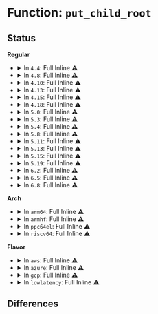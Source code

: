 # Function: <code>put_child_root</code>

## Status
<b>Regular</b>
<ul>
<li>
<details>
<summary>In <code>4.4</code>: Full Inline ⚠️</summary>

**Collision:** Unique Static

**Inline:** Full

**Transformation:** False

**Instances:**

```
In net/ipv4/fib_trie.c (ffffffff817a0215)
Location: net/ipv4/fib_trie.c:442
Inline: True
Inline callers:
  - net/ipv4/fib_trie.c:resize
  - net/ipv4/fib_trie.c:fib_insert_alias
  - net/ipv4/fib_trie.c:fib_insert_alias
  - net/ipv4/fib_trie.c:replace
  - net/ipv4/fib_trie.c:fib_table_delete
  - net/ipv4/fib_trie.c:fib_table_flush_external
  - net/ipv4/fib_trie.c:fib_table_flush
  - net/ipv4/fib_trie.c:fib_trie_unmerge
  - net/ipv4/fib_trie.c:fib_trie_unmerge
```
</details>
</li>
<li>
<details>
<summary>In <code>4.8</code>: Full Inline ⚠️</summary>

**Collision:** Unique Static

**Inline:** Full

**Transformation:** False

**Instances:**

```
In net/ipv4/fib_trie.c (ffffffff8180ed19)
Location: net/ipv4/fib_trie.c:440
Inline: True
Inline callers:
  - net/ipv4/fib_trie.c:fib_table_flush
  - net/ipv4/fib_trie.c:fib_table_flush_external
  - net/ipv4/fib_trie.c:fib_trie_unmerge
  - net/ipv4/fib_trie.c:fib_trie_unmerge
  - net/ipv4/fib_trie.c:fib_table_delete
  - net/ipv4/fib_trie.c:fib_insert_alias
  - net/ipv4/fib_trie.c:fib_insert_alias
  - net/ipv4/fib_trie.c:resize
  - net/ipv4/fib_trie.c:replace
```
</details>
</li>
<li>
<details>
<summary>In <code>4.10</code>: Full Inline ⚠️</summary>

**Collision:** Unique Static

**Inline:** Full

**Transformation:** False

**Instances:**

```
In net/ipv4/fib_trie.c (ffffffff8184024f)
Location: net/ipv4/fib_trie.c:567
Inline: True
Inline callers:
  - net/ipv4/fib_trie.c:fib_table_flush
  - net/ipv4/fib_trie.c:fib_table_flush_external
  - net/ipv4/fib_trie.c:fib_trie_unmerge
  - net/ipv4/fib_trie.c:fib_trie_unmerge
  - net/ipv4/fib_trie.c:fib_table_delete
  - net/ipv4/fib_trie.c:fib_insert_alias
  - net/ipv4/fib_trie.c:fib_insert_alias
  - net/ipv4/fib_trie.c:resize
  - net/ipv4/fib_trie.c:replace
```
</details>
</li>
<li>
<details>
<summary>In <code>4.13</code>: Full Inline ⚠️</summary>

**Collision:** Unique Static

**Inline:** Full

**Transformation:** False

**Instances:**

```
In net/ipv4/fib_trie.c (ffffffff818617b6)
Location: net/ipv4/fib_trie.c:472
Inline: True
Inline callers:
  - net/ipv4/fib_trie.c:fib_table_flush
  - net/ipv4/fib_trie.c:fib_table_flush_external
  - net/ipv4/fib_trie.c:fib_trie_unmerge
  - net/ipv4/fib_trie.c:fib_trie_unmerge
  - net/ipv4/fib_trie.c:fib_table_delete
  - net/ipv4/fib_trie.c:fib_insert_alias
  - net/ipv4/fib_trie.c:fib_insert_alias
  - net/ipv4/fib_trie.c:resize
  - net/ipv4/fib_trie.c:replace
```
</details>
</li>
<li>
<details>
<summary>In <code>4.15</code>: Full Inline ⚠️</summary>

**Collision:** Unique Static

**Inline:** Full

**Transformation:** False

**Instances:**

```
In net/ipv4/fib_trie.c (ffffffff818e18cf)
Location: net/ipv4/fib_trie.c:473
Inline: True
Inline callers:
  - net/ipv4/fib_trie.c:fib_table_flush
  - net/ipv4/fib_trie.c:fib_table_flush_external
  - net/ipv4/fib_trie.c:fib_trie_unmerge
  - net/ipv4/fib_trie.c:fib_trie_unmerge
  - net/ipv4/fib_trie.c:fib_table_delete
  - net/ipv4/fib_trie.c:fib_insert_alias
  - net/ipv4/fib_trie.c:fib_insert_alias
  - net/ipv4/fib_trie.c:resize
  - net/ipv4/fib_trie.c:replace
```
</details>
</li>
<li>
<details>
<summary>In <code>4.18</code>: Full Inline ⚠️</summary>

**Collision:** Unique Static

**Inline:** Full

**Transformation:** False

**Instances:**

```
In net/ipv4/fib_trie.c (ffffffff819383e2)
Location: net/ipv4/fib_trie.c:474
Inline: True
Inline callers:
  - net/ipv4/fib_trie.c:fib_table_flush
  - net/ipv4/fib_trie.c:fib_table_flush_external
  - net/ipv4/fib_trie.c:fib_trie_unmerge
  - net/ipv4/fib_trie.c:fib_trie_unmerge
  - net/ipv4/fib_trie.c:fib_table_delete
  - net/ipv4/fib_trie.c:fib_insert_alias
  - net/ipv4/fib_trie.c:fib_insert_alias
  - net/ipv4/fib_trie.c:resize
  - net/ipv4/fib_trie.c:replace
```
</details>
</li>
<li>
<details>
<summary>In <code>5.0</code>: Full Inline ⚠️</summary>

**Collision:** Unique Static

**Inline:** Full

**Transformation:** False

**Instances:**

```
In net/ipv4/fib_trie.c (ffffffff81967dd4)
Location: net/ipv4/fib_trie.c:474
Inline: True
Inline callers:
  - net/ipv4/fib_trie.c:fib_table_flush
  - net/ipv4/fib_trie.c:fib_table_flush_external
  - net/ipv4/fib_trie.c:fib_trie_unmerge
  - net/ipv4/fib_trie.c:fib_trie_unmerge
  - net/ipv4/fib_trie.c:fib_table_delete
  - net/ipv4/fib_trie.c:fib_insert_alias
  - net/ipv4/fib_trie.c:fib_insert_alias
  - net/ipv4/fib_trie.c:resize
  - net/ipv4/fib_trie.c:replace
```
</details>
</li>
<li>
<details>
<summary>In <code>5.3</code>: Full Inline ⚠️</summary>

**Collision:** Unique Static

**Inline:** Full

**Transformation:** False

**Instances:**

```
In net/ipv4/fib_trie.c (ffffffff819ce04e)
Location: net/ipv4/fib_trie.c:470
Inline: True
Inline callers:
  - net/ipv4/fib_trie.c:fib_table_flush
  - net/ipv4/fib_trie.c:fib_table_flush_external
  - net/ipv4/fib_trie.c:fib_trie_unmerge
  - net/ipv4/fib_trie.c:fib_trie_unmerge
  - net/ipv4/fib_trie.c:fib_table_delete
  - net/ipv4/fib_trie.c:fib_insert_alias
  - net/ipv4/fib_trie.c:fib_insert_alias
  - net/ipv4/fib_trie.c:resize
  - net/ipv4/fib_trie.c:replace
```
</details>
</li>
<li>
<details>
<summary>In <code>5.4</code>: Full Inline ⚠️</summary>

**Collision:** Unique Static

**Inline:** Full

**Transformation:** False

**Instances:**

```
In net/ipv4/fib_trie.c (ffffffff81a04b15)
Location: net/ipv4/fib_trie.c:470
Inline: True
Inline callers:
  - net/ipv4/fib_trie.c:fib_table_flush
  - net/ipv4/fib_trie.c:fib_table_flush_external
  - net/ipv4/fib_trie.c:fib_trie_unmerge
  - net/ipv4/fib_trie.c:fib_trie_unmerge
  - net/ipv4/fib_trie.c:fib_table_delete
  - net/ipv4/fib_trie.c:fib_insert_alias
  - net/ipv4/fib_trie.c:fib_insert_alias
  - net/ipv4/fib_trie.c:resize
  - net/ipv4/fib_trie.c:replace
```
</details>
</li>
<li>
<details>
<summary>In <code>5.8</code>: Full Inline ⚠️</summary>

**Collision:** Unique Static

**Inline:** Full

**Transformation:** False

**Instances:**

```
In net/ipv4/fib_trie.c (ffffffff81af4556)
Location: net/ipv4/fib_trie.c:467
Inline: True
Inline callers:
  - net/ipv4/fib_trie.c:fib_table_flush
  - net/ipv4/fib_trie.c:fib_table_flush_external
  - net/ipv4/fib_trie.c:fib_trie_free
  - net/ipv4/fib_trie.c:fib_trie_free
  - net/ipv4/fib_trie.c:fib_insert_node
  - net/ipv4/fib_trie.c:fib_insert_node
  - net/ipv4/fib_trie.c:resize
  - net/ipv4/fib_trie.c:replace
```
</details>
</li>
<li>
<details>
<summary>In <code>5.11</code>: Full Inline ⚠️</summary>

**Collision:** Unique Static

**Inline:** Full

**Transformation:** False

**Instances:**

```
In net/ipv4/fib_trie.c (ffffffff81b01356)
Location: net/ipv4/fib_trie.c:467
Inline: True
Inline callers:
  - net/ipv4/fib_trie.c:fib_table_flush
  - net/ipv4/fib_trie.c:fib_table_flush_external
  - net/ipv4/fib_trie.c:fib_trie_free
  - net/ipv4/fib_trie.c:fib_trie_free
  - net/ipv4/fib_trie.c:fib_insert_node
  - net/ipv4/fib_trie.c:fib_insert_node
  - net/ipv4/fib_trie.c:resize
  - net/ipv4/fib_trie.c:replace
```
</details>
</li>
<li>
<details>
<summary>In <code>5.13</code>: Full Inline ⚠️</summary>

**Collision:** Unique Static

**Inline:** Full

**Transformation:** False

**Instances:**

```
In net/ipv4/fib_trie.c (ffffffff81aeca21)
Location: net/ipv4/fib_trie.c:467
Inline: True
Inline callers:
  - net/ipv4/fib_trie.c:fib_table_flush
  - net/ipv4/fib_trie.c:fib_table_flush_external
  - net/ipv4/fib_trie.c:fib_trie_unmerge
  - net/ipv4/fib_trie.c:fib_trie_unmerge
  - net/ipv4/fib_trie.c:fib_insert_alias
  - net/ipv4/fib_trie.c:fib_insert_alias
  - net/ipv4/fib_trie.c:resize
  - net/ipv4/fib_trie.c:replace
```
</details>
</li>
<li>
<details>
<summary>In <code>5.15</code>: Full Inline ⚠️</summary>

**Collision:** Unique Static

**Inline:** Full

**Transformation:** False

**Instances:**

```
In net/ipv4/fib_trie.c (ffffffff81bacdff)
Location: net/ipv4/fib_trie.c:467
Inline: True
Inline callers:
  - net/ipv4/fib_trie.c:fib_table_flush
  - net/ipv4/fib_trie.c:fib_table_flush
  - net/ipv4/fib_trie.c:fib_table_flush_external
  - net/ipv4/fib_trie.c:fib_table_flush_external
  - net/ipv4/fib_trie.c:fib_trie_unmerge
  - net/ipv4/fib_trie.c:fib_trie_unmerge
  - net/ipv4/fib_trie.c:fib_trie_unmerge
  - net/ipv4/fib_trie.c:fib_trie_unmerge
  - net/ipv4/fib_trie.c:fib_insert_alias
  - net/ipv4/fib_trie.c:fib_insert_alias
  - net/ipv4/fib_trie.c:fib_insert_alias
  - net/ipv4/fib_trie.c:fib_insert_alias
  - net/ipv4/fib_trie.c:resize
  - net/ipv4/fib_trie.c:resize
  - net/ipv4/fib_trie.c:replace
  - net/ipv4/fib_trie.c:replace
```
</details>
</li>
<li>
<details>
<summary>In <code>5.19</code>: Full Inline ⚠️</summary>

**Collision:** Unique Static

**Inline:** Full

**Transformation:** False

**Instances:**

```
In net/ipv4/fib_trie.c (ffffffff81d3fd4d)
Location: net/ipv4/fib_trie.c:468
Inline: True
Inline callers:
  - net/ipv4/fib_trie.c:fib_table_flush
  - net/ipv4/fib_trie.c:fib_table_flush
  - net/ipv4/fib_trie.c:fib_table_flush_external
  - net/ipv4/fib_trie.c:fib_table_flush_external
  - net/ipv4/fib_trie.c:fib_trie_unmerge
  - net/ipv4/fib_trie.c:fib_trie_unmerge
  - net/ipv4/fib_trie.c:fib_trie_unmerge
  - net/ipv4/fib_trie.c:fib_trie_unmerge
  - net/ipv4/fib_trie.c:fib_insert_alias
  - net/ipv4/fib_trie.c:fib_insert_alias
  - net/ipv4/fib_trie.c:fib_insert_alias
  - net/ipv4/fib_trie.c:fib_insert_alias
  - net/ipv4/fib_trie.c:resize
  - net/ipv4/fib_trie.c:resize
  - net/ipv4/fib_trie.c:replace
  - net/ipv4/fib_trie.c:replace
```
</details>
</li>
<li>
<details>
<summary>In <code>6.2</code>: Full Inline ⚠️</summary>

**Collision:** Unique Static

**Inline:** Full

**Transformation:** False

**Instances:**

```
In net/ipv4/fib_trie.c (ffffffff81f0897d)
Location: net/ipv4/fib_trie.c:468
Inline: True
Inline callers:
  - net/ipv4/fib_trie.c:fib_table_flush
  - net/ipv4/fib_trie.c:fib_table_flush
  - net/ipv4/fib_trie.c:fib_table_flush_external
  - net/ipv4/fib_trie.c:fib_table_flush_external
  - net/ipv4/fib_trie.c:fib_trie_unmerge
  - net/ipv4/fib_trie.c:fib_trie_unmerge
  - net/ipv4/fib_trie.c:fib_trie_unmerge
  - net/ipv4/fib_trie.c:fib_trie_unmerge
  - net/ipv4/fib_trie.c:fib_insert_alias
  - net/ipv4/fib_trie.c:fib_insert_alias
  - net/ipv4/fib_trie.c:fib_insert_alias
  - net/ipv4/fib_trie.c:fib_insert_alias
  - net/ipv4/fib_trie.c:resize
  - net/ipv4/fib_trie.c:resize
  - net/ipv4/fib_trie.c:replace
  - net/ipv4/fib_trie.c:replace
```
</details>
</li>
<li>
<details>
<summary>In <code>6.5</code>: Full Inline ⚠️</summary>

**Collision:** Unique Static

**Inline:** Full

**Transformation:** False

**Instances:**

```
In net/ipv4/fib_trie.c (ffffffff81f6848d)
Location: net/ipv4/fib_trie.c:468
Inline: True
Inline callers:
  - net/ipv4/fib_trie.c:fib_table_flush
  - net/ipv4/fib_trie.c:fib_table_flush
  - net/ipv4/fib_trie.c:fib_table_flush_external
  - net/ipv4/fib_trie.c:fib_table_flush_external
  - net/ipv4/fib_trie.c:fib_trie_unmerge
  - net/ipv4/fib_trie.c:fib_trie_unmerge
  - net/ipv4/fib_trie.c:fib_trie_unmerge
  - net/ipv4/fib_trie.c:fib_trie_unmerge
  - net/ipv4/fib_trie.c:fib_insert_alias
  - net/ipv4/fib_trie.c:fib_insert_alias
  - net/ipv4/fib_trie.c:fib_insert_alias
  - net/ipv4/fib_trie.c:fib_insert_alias
  - net/ipv4/fib_trie.c:resize
  - net/ipv4/fib_trie.c:resize
  - net/ipv4/fib_trie.c:replace
  - net/ipv4/fib_trie.c:replace
```
</details>
</li>
<li>
<details>
<summary>In <code>6.8</code>: Full Inline ⚠️</summary>

**Collision:** Unique Static

**Inline:** Full

**Transformation:** False

**Instances:**

```
In net/ipv4/fib_trie.c (ffffffff8202eabb)
Location: net/ipv4/fib_trie.c:469
Inline: True
Inline callers:
  - net/ipv4/fib_trie.c:fib_table_flush
  - net/ipv4/fib_trie.c:fib_table_flush
  - net/ipv4/fib_trie.c:fib_table_flush_external
  - net/ipv4/fib_trie.c:fib_table_flush_external
  - net/ipv4/fib_trie.c:fib_trie_unmerge
  - net/ipv4/fib_trie.c:fib_trie_unmerge
  - net/ipv4/fib_trie.c:fib_trie_unmerge
  - net/ipv4/fib_trie.c:fib_trie_unmerge
  - net/ipv4/fib_trie.c:fib_insert_alias
  - net/ipv4/fib_trie.c:fib_insert_alias
  - net/ipv4/fib_trie.c:fib_insert_alias
  - net/ipv4/fib_trie.c:fib_insert_alias
  - net/ipv4/fib_trie.c:resize
  - net/ipv4/fib_trie.c:resize
  - net/ipv4/fib_trie.c:replace
  - net/ipv4/fib_trie.c:replace
```
</details>
</li>
</ul>
<b>Arch</b>
<ul>
<li>
<details>
<summary>In <code>arm64</code>: Full Inline ⚠️</summary>

**Collision:** Unique Static

**Inline:** Full

**Transformation:** False

**Instances:**

```
In net/ipv4/fib_trie.c (ffff800010cbd6fc)
Location: net/ipv4/fib_trie.c:470
Inline: True
Inline callers:
  - net/ipv4/fib_trie.c:fib_table_flush
  - net/ipv4/fib_trie.c:fib_table_flush_external
  - net/ipv4/fib_trie.c:fib_trie_unmerge
  - net/ipv4/fib_trie.c:fib_trie_unmerge
  - net/ipv4/fib_trie.c:fib_table_delete
  - net/ipv4/fib_trie.c:fib_insert_alias
  - net/ipv4/fib_trie.c:fib_insert_alias
  - net/ipv4/fib_trie.c:resize
  - net/ipv4/fib_trie.c:replace
```
</details>
</li>
<li>
<details>
<summary>In <code>armhf</code>: Full Inline ⚠️</summary>

**Collision:** Unique Static

**Inline:** Full

**Transformation:** False

**Instances:**

```
In net/ipv4/fib_trie.c (c0dc90a8)
Location: net/ipv4/fib_trie.c:470
Inline: True
Inline callers:
  - net/ipv4/fib_trie.c:fib_table_flush
  - net/ipv4/fib_trie.c:fib_table_flush_external
  - net/ipv4/fib_trie.c:fib_trie_unmerge
  - net/ipv4/fib_trie.c:fib_trie_unmerge
  - net/ipv4/fib_trie.c:fib_table_delete
  - net/ipv4/fib_trie.c:fib_insert_alias
  - net/ipv4/fib_trie.c:fib_insert_alias
  - net/ipv4/fib_trie.c:resize
  - net/ipv4/fib_trie.c:replace
```
</details>
</li>
<li>
<details>
<summary>In <code>ppc64el</code>: Full Inline ⚠️</summary>

**Collision:** Unique Static

**Inline:** Full

**Transformation:** False

**Instances:**

```
In net/ipv4/fib_trie.c (c000000000dd78ec)
Location: net/ipv4/fib_trie.c:470
Inline: True
Inline callers:
  - net/ipv4/fib_trie.c:fib_table_flush
  - net/ipv4/fib_trie.c:fib_table_flush_external
  - net/ipv4/fib_trie.c:fib_trie_unmerge
  - net/ipv4/fib_trie.c:fib_trie_unmerge
  - net/ipv4/fib_trie.c:fib_table_delete
  - net/ipv4/fib_trie.c:fib_insert_alias
  - net/ipv4/fib_trie.c:fib_insert_alias
  - net/ipv4/fib_trie.c:resize
  - net/ipv4/fib_trie.c:replace
```
</details>
</li>
<li>
<details>
<summary>In <code>riscv64</code>: Full Inline ⚠️</summary>

**Collision:** Unique Static

**Inline:** Full

**Transformation:** False

**Instances:**

```
In net/ipv4/fib_trie.c (ffffffe0008139e4)
Location: net/ipv4/fib_trie.c:470
Inline: True
Inline callers:
  - net/ipv4/fib_trie.c:fib_table_flush
  - net/ipv4/fib_trie.c:fib_table_flush_external
  - net/ipv4/fib_trie.c:fib_trie_unmerge
  - net/ipv4/fib_trie.c:fib_trie_unmerge
  - net/ipv4/fib_trie.c:fib_table_delete
  - net/ipv4/fib_trie.c:fib_insert_alias
  - net/ipv4/fib_trie.c:fib_insert_alias
  - net/ipv4/fib_trie.c:resize
  - net/ipv4/fib_trie.c:replace
```
</details>
</li>
</ul>
<b>Flavor</b>
<ul>
<li>
<details>
<summary>In <code>aws</code>: Full Inline ⚠️</summary>

**Collision:** Unique Static

**Inline:** Full

**Transformation:** False

**Instances:**

```
In net/ipv4/fib_trie.c (ffffffff819a48b5)
Location: net/ipv4/fib_trie.c:470
Inline: True
Inline callers:
  - net/ipv4/fib_trie.c:fib_table_flush
  - net/ipv4/fib_trie.c:fib_table_flush_external
  - net/ipv4/fib_trie.c:fib_trie_unmerge
  - net/ipv4/fib_trie.c:fib_trie_unmerge
  - net/ipv4/fib_trie.c:fib_table_delete
  - net/ipv4/fib_trie.c:fib_insert_alias
  - net/ipv4/fib_trie.c:fib_insert_alias
  - net/ipv4/fib_trie.c:resize
  - net/ipv4/fib_trie.c:replace
```
</details>
</li>
<li>
<details>
<summary>In <code>azure</code>: Full Inline ⚠️</summary>

**Collision:** Unique Static

**Inline:** Full

**Transformation:** False

**Instances:**

```
In net/ipv4/fib_trie.c (ffffffff8195e375)
Location: net/ipv4/fib_trie.c:470
Inline: True
Inline callers:
  - net/ipv4/fib_trie.c:fib_table_flush
  - net/ipv4/fib_trie.c:fib_table_flush_external
  - net/ipv4/fib_trie.c:fib_trie_unmerge
  - net/ipv4/fib_trie.c:fib_trie_unmerge
  - net/ipv4/fib_trie.c:fib_table_delete
  - net/ipv4/fib_trie.c:fib_insert_alias
  - net/ipv4/fib_trie.c:fib_insert_alias
  - net/ipv4/fib_trie.c:resize
  - net/ipv4/fib_trie.c:replace
```
</details>
</li>
<li>
<details>
<summary>In <code>gcp</code>: Full Inline ⚠️</summary>

**Collision:** Unique Static

**Inline:** Full

**Transformation:** False

**Instances:**

```
In net/ipv4/fib_trie.c (ffffffff81a0f155)
Location: net/ipv4/fib_trie.c:470
Inline: True
Inline callers:
  - net/ipv4/fib_trie.c:fib_table_flush
  - net/ipv4/fib_trie.c:fib_table_flush_external
  - net/ipv4/fib_trie.c:fib_trie_unmerge
  - net/ipv4/fib_trie.c:fib_trie_unmerge
  - net/ipv4/fib_trie.c:fib_table_delete
  - net/ipv4/fib_trie.c:fib_insert_alias
  - net/ipv4/fib_trie.c:fib_insert_alias
  - net/ipv4/fib_trie.c:resize
  - net/ipv4/fib_trie.c:replace
```
</details>
</li>
<li>
<details>
<summary>In <code>lowlatency</code>: Full Inline ⚠️</summary>

**Collision:** Unique Static

**Inline:** Full

**Transformation:** False

**Instances:**

```
In net/ipv4/fib_trie.c (ffffffff81a199a5)
Location: net/ipv4/fib_trie.c:470
Inline: True
Inline callers:
  - net/ipv4/fib_trie.c:fib_table_flush
  - net/ipv4/fib_trie.c:fib_table_flush_external
  - net/ipv4/fib_trie.c:fib_trie_unmerge
  - net/ipv4/fib_trie.c:fib_trie_unmerge
  - net/ipv4/fib_trie.c:fib_table_delete
  - net/ipv4/fib_trie.c:fib_insert_alias
  - net/ipv4/fib_trie.c:fib_insert_alias
  - net/ipv4/fib_trie.c:resize
  - net/ipv4/fib_trie.c:replace
```
</details>
</li>
</ul>

## Differences
